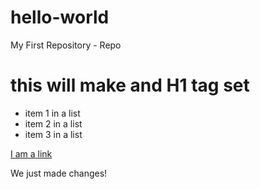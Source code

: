# hello-world
My First Repository - Repo

# this will make and H1 tag set

- item 1 in a list
- item 2 in a list
- item 3 in a list

[I am a link](http://www.southhills.edu)

We just made changes!
